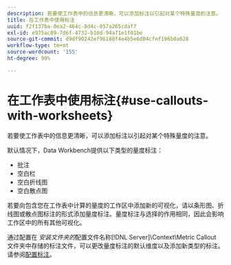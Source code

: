 ```yaml
---
description: 若要使工作表中的信息更清晰，可以添加标注以引起对某个特殊量度的注意。
title: 在工作表中使用标注
uuid: f2f137ba-0ea2-464c-8d4c-057a265cdaf7
exl-id: e975ac89-7d6f-4732-b10d-94a71e1f01be
source-git-commit: d9df90242ef96188f4e4b5e6d04cfef196b0a628
workflow-type: tm+mt
source-wordcount: '155'
ht-degree: 90%

---
```


# 在工作表中使用标注{#use-callouts-with-worksheets}

若要使工作表中的信息更清晰，可以添加标注以引起对某个特殊量度的注意。

默认情况下，Data Workbench提供以下类型的量度标注：

* 批注
* 空白栏
* 空白折线图
* 空白散点图

若要向包含您在工作表中计算的量度的工作区中添加新的可视化，请以条形图、折线图或散点图标注的形式添加量度标注。量度标注与选择的作用相同，因此会影响工作区中的所有其他可视化。

通过配置在 *安装文件夹的*&#x200B;配置文件名称[!DNL Server]\Context\Metric Callout 文件夹中存储的标注文件，可以更改量度标注的默认维度以及添加新类型的标注。请参阅[配置标注](../../../../home/c-get-started/c-intf-anlys-ftrs/c-config-callouts.md#concept-f6e91e172f5e4c009245c9c549beb76a)。
